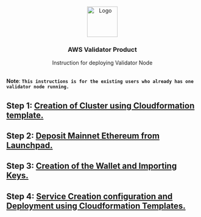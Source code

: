 

<br />
<p align="center">
  <a href="https://www.launchnodes.com/">
    <img src="https://logo-public.s3.us-east-2.amazonaws.com/app+icon.png" alt="Logo" width="80" height="80">
  </a>

  <h3 align="center">AWS Validator Product</h3>

  <p align="center">
    Instruction for deploying Validator Node
    <br />
   <br />
    
  </p>
</p>

**Note**: **`This instructions is for the existing users who already has one validator node running.`**

## Step 1: [Creation of Cluster using Cloudformation template.](https://github.com/launchnodes/ValidatorNodeProduct/blob/main/Docs/ExistingUser_ClusterCreationReadme.md)


## Step 2: [Deposit Mainnet Ethereum from Launchpad.](https://github.com/asharoo1/wallet-creation-shell-script/blob/main/ExistingLaunchPadReadme.md)

## Step 3: [Creation of the Wallet and Importing Keys.](https://github.com/asharoo1/wallet-creation-shell-script/blob/main/ExistingWalletCreation.md)
## Step 4: [Service Creation configuration and Deployment using Cloudformation Templates.](https://github.com/launchnodes/ValidatorNodeProduct/blob/main/Docs/ExistingUser_NodeCreationReadme.md)

